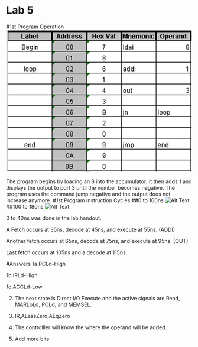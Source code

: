 Lab 5
===========

#1st Program Operation
![Alt Text](https://github.com/RyanRedhead/Lab5/blob/master/Prism.PNG?raw=true)

The program begins by loading an 8 into the accumulator; it then adds 1 and displays the output to port 3 until the number becomes negative. The program uses the command jump negative and the output does not increase anymore.
#1st Program Instruction Cycles
##0 to 100ns
![Alt Text](https://github.com/RyanRedhead/Lab5/blob/master/0to100ns?raw=true)
##100 to 180ns
![Alt Text](https://github.com/RyanRedhead/Lab5/blob/master/100to180ns?raw=true)

0 to 40ns was done in the lab handout.

A Fetch occurs at 35ns, decode at 45ns, and execute at 55ns. (ADDI)

Another fetch occurs at 65ns, decode at 75ns, and execute at 95ns. (OUT)

Last fetch occurs at 105ns and a decode at 115ns.


#Answers
1a.PCLd-High

1b.IRLd-High

1c.ACCLd-Low

2. The next state is Direct I/O Execute and the active signals are Read, MARLoLd, PCLd, and MEMSEL.

3. IR,ALessZero,AEqZero

4. The controlller will know the where the operand will be added.

5. Add more bits
